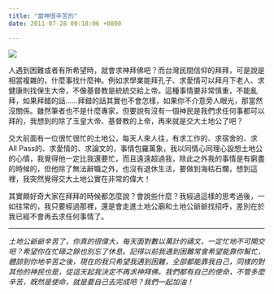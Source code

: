 ```yaml
---
title: "當神很辛苦的"
date: 2011-07-28 00:18:06 +0800

---
```


![](/images/slum-area/17_5.jpg)


人遇到困難或者有所希望時，就會求神拜佛吧？而台灣民間信仰的拜拜，可是說是相當複雜的，什麼事找什麼神。例如求學業能拜孔子、求愛情可以拜月下老人、求健康則找保生大帝，不像基督教是統統交給上帝。這種事情要非常慎重，不能亂拜，如果拜錯的話&hellip;&hellip;拜錯的話其實也不會怎樣，如果你不介意旁人眼光，那當然沒關係。雖然筆者也不是什麼專家，但要說有沒有一個神民是我們求任何事都可以拜的，我想到的除了玉皇大帝、基督教的上帝，再來就是交大土地公了吧？



交大前面有一位很忙很忙的土地公，每天人來人往，有求工作的、求宿舍的、求All Pass的、求愛情的、求論文的，事情包羅萬象，我以同情心同理心設想土地公的心情，我覺得他一定比我還要忙，而且遠遠超過我，除此之外我的事情是有窮盡的時候的，但他除了無法辭職之外，也沒有退休生活，要做到海枯石爛，想到這裡，我突然覺得交大土地公實在非常的偉大！



其實頗好奇大家在拜拜的時候都怎麼說？會說些什麼？我經過這樣的思考過後，一如往常的，我只要經過那裡，還是會走進土地公廟和土地公爺爺找招呼，差別在於我已經不會再去求任何事情了。

<hr />

<em>土地公爺爺辛苦了，你真的很偉大，每天面對數以萬計的禱文，一定忙地不可開交吧？希望你在忙碌之餘也別忘了休息。記得以前我遇到困難常會希望能靠你幫忙，體諒到你地辛苦之後，現在的我只希望我遇到困難，全部都能靠我自己，同樣的對其他的神民也是，從這天起我決定不再求神拜佛。我們都有自己的使命，不管多麼辛苦，既然是使命，就是要自己去完成吧？我們一起加油！</em>


